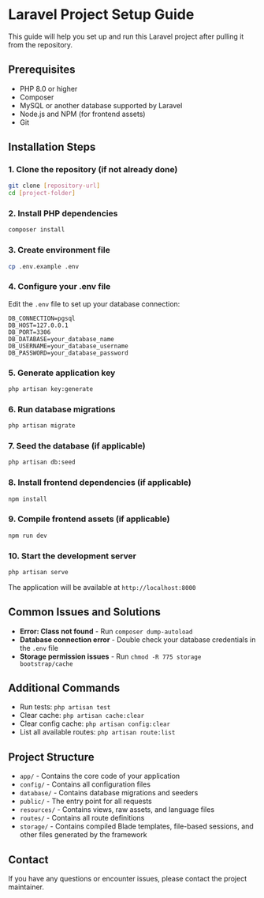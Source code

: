 # Laravel Project Setup Guide

This guide will help you set up and run this Laravel project after pulling it from the repository.

## Prerequisites

- PHP 8.0 or higher
- Composer
- MySQL or another database supported by Laravel
- Node.js and NPM (for frontend assets)
- Git

## Installation Steps

### 1. Clone the repository (if not already done)

```bash
git clone [repository-url]
cd [project-folder]
```

### 2. Install PHP dependencies

```bash
composer install
```

### 3. Create environment file

```bash
cp .env.example .env
```

### 4. Configure your .env file

Edit the `.env` file to set up your database connection:

```
DB_CONNECTION=pgsql
DB_HOST=127.0.0.1
DB_PORT=3306
DB_DATABASE=your_database_name
DB_USERNAME=your_database_username
DB_PASSWORD=your_database_password
```

### 5. Generate application key

```bash
php artisan key:generate
```

### 6. Run database migrations

```bash
php artisan migrate
```

### 7. Seed the database (if applicable)

```bash
php artisan db:seed
```

### 8. Install frontend dependencies (if applicable)

```bash
npm install
```

### 9. Compile frontend assets (if applicable)

```bash
npm run dev
```

### 10. Start the development server

```bash
php artisan serve
```

The application will be available at `http://localhost:8000`

## Common Issues and Solutions

- **Error: Class not found** - Run `composer dump-autoload`
- **Database connection error** - Double check your database credentials in the `.env` file
- **Storage permission issues** - Run `chmod -R 775 storage bootstrap/cache`

## Additional Commands

- Run tests: `php artisan test`
- Clear cache: `php artisan cache:clear`
- Clear config cache: `php artisan config:clear`
- List all available routes: `php artisan route:list`

## Project Structure

- `app/` - Contains the core code of your application
- `config/` - Contains all configuration files
- `database/` - Contains database migrations and seeders
- `public/` - The entry point for all requests
- `resources/` - Contains views, raw assets, and language files
- `routes/` - Contains all route definitions
- `storage/` - Contains compiled Blade templates, file-based sessions, and other files generated by the framework

## Contact

If you have any questions or encounter issues, please contact the project maintainer.
